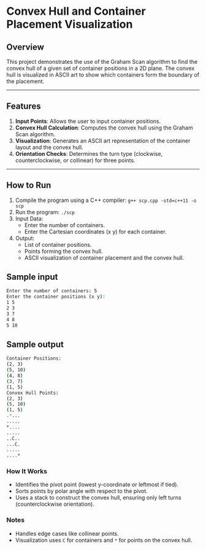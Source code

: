 # **Convex Hull and Container Placement Visualization**

## **Overview**
This project demonstrates the use of the Graham Scan algorithm to find the convex hull of a given set of container positions in a 2D plane. The convex hull is visualized in ASCII art to show which containers form the boundary of the placement.

---

## **Features**
1. **Input Points**: Allows the user to input container positions.
2. **Convex Hull Calculation**: Computes the convex hull using the Graham Scan algorithm.
3. **Visualization**: Generates an ASCII art representation of the container layout and the convex hull.
4. **Orientation Checks**: Determines the turn type (clockwise, counterclockwise, or collinear) for three points.

---

## **How to Run**
1. Compile the program using a C++ compiler:
    `g++ scp.cpp -std=c++11 -o scp`
2. Run the program:
   `./scp`
3. Input Data:
   - Enter the number of containers.
   - Enter the Cartesian coordinates (x y) for each container.
4. Output:
   - List of container positions.
   - Points forming the convex hull.
   - ASCII visualization of container placement and the convex hull.
## Sample input
```bash
Enter the number of containers: 5
Enter the container positions (x y):
1 5
2 3
3 7
4 8
5 10

```
## Sample output
```bash
Container Positions:
(2, 3)
(5, 10)
(4, 8)
(3, 7)
(1, 5)
Convex Hull Points:
(2, 3)
(5, 10)
(1, 5)
.*...
.....
*....
.....
..C..
...C.
.....
....*

```

### How It Works
- Identifies the pivot point (lowest y-coordinate or leftmost if tied).
- Sorts points by polar angle with respect to the pivot.
- Uses a stack to construct the convex hull, ensuring only left turns (counterclockwise orientation).
### Notes
- Handles edge cases like collinear points.
- Visualization uses `C` for containers and `*` for points on the convex hull.

